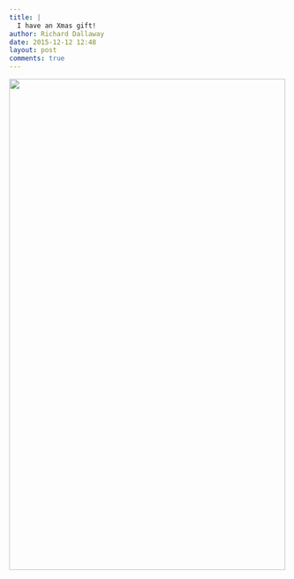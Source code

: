 ```yaml
---
title: |
  I have an Xmas gift!
author: Richard Dallaway
date: 2015-12-12 12:48
layout: post
comments: true
---
```


<div><a href="http://static.skitters.dallaway.com/tp_DSC_0180.JPG"><img src="http://static.skitters.dallaway.com/tp_thumb_DSC_0180.JPG" width="500" height="889"/></a></div>


  
      
